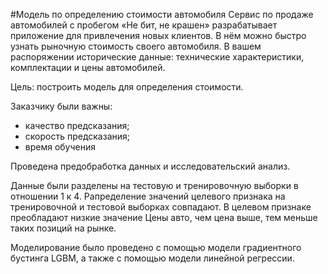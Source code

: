 #Модель по определению стоимости автомобиля
Сервис по продаже автомобилей с пробегом «Не бит, не крашен» разрабатывает приложение для привлечения новых клиентов. В нём можно быстро узнать рыночную стоимость своего автомобиля. В вашем распоряжении исторические данные: технические характеристики, комплектации и цены автомобилей.

Цель: построить модель для определения стоимости.

Заказчику были важны:

- качество предсказания;
- скорость предсказания;
- время обучения
  
Проведена предобработка данных и исследовательский анализ.

Данные были разделены на тестовую и тренировочную выборки в отношении 1 к 4. Рапределение значений целевого признака на тренировочной и тестовой выборках совпадают. В целевом признаке преобладают низкие значение Цены авто, чем цена выше, тем меньше таких позиций на рынке.

Моделирование было проведено с помощью модели градиентного бустинга LGBM, а также с помощью модели линейной регрессии.
